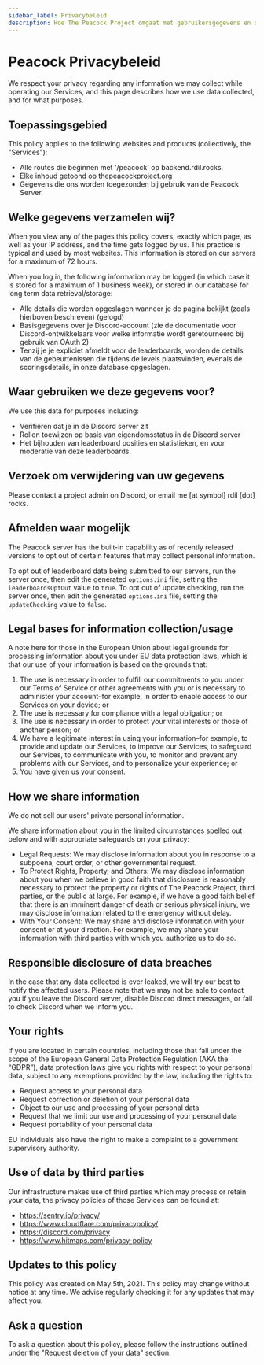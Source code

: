 ```yaml
---
sidebar_label: Privacybeleid
description: Hoe The Peacock Project omgaat met gebruikersgegevens en deze opslaat.
---
```


# Peacock Privacybeleid

We respect your privacy regarding any information we may collect while operating our Services, and this page describes how we use data collected, and for what purposes.

## Toepassingsgebied

This policy applies to the following websites and products (collectively, the "Services"):

-   Alle routes die beginnen met '/peacock' op backend.rdil.rocks.
-   Elke inhoud getoond op thepeacockproject.org
-   Gegevens die ons worden toegezonden bij gebruik van de Peacock Server.

## Welke gegevens verzamelen wij?

When you view any of the pages this policy covers, exactly which page, as well as your IP address, and the time gets logged by us. This practice is typical and used by most websites. This information is stored on our servers for a maximum of 72 hours.

When you log in, the following information may be logged (in which case it is stored for a maximum of 1 business week), or stored in our database for long term data retrieval/storage:

-   Alle details die worden opgeslagen wanneer je de pagina bekijkt (zoals hierboven beschreven) (gelogd)
-   Basisgegevens over je Discord-account (zie de documentatie voor Discord-ontwikkelaars voor welke informatie wordt geretourneerd bij gebruik van OAuth 2)
-   Tenzij je je expliciet afmeldt voor de leaderboards, worden de details van de gebeurtenissen die tijdens de levels plaatsvinden, evenals de scoringsdetails, in onze database opgeslagen.

## Waar gebruiken we deze gegevens voor?

We use this data for purposes including:

-   Verifiëren dat je in de Discord server zit
-   Rollen toewijzen op basis van eigendomsstatus in de Discord server
-   Het bijhouden van leaderboard posities en statistieken, en voor moderatie van deze leaderboards.

## Verzoek om verwijdering van uw gegevens

Please contact a project admin on Discord, or email me [at symbol] rdil [dot] rocks.

## Afmelden waar mogelijk

The Peacock server has the built-in capability as of recently released versions to opt out of certain features that may collect personal information.

To opt out of leaderboard data being submitted to our servers, run the server once, then edit the generated `options.ini` file, setting the `leaderboardsOptOut` value to `true`. To opt out of update checking, run the server once, then edit the generated `options.ini` file, setting the `updateChecking` value to `false`.

## Legal bases for information collection/usage

A note here for those in the European Union about legal grounds for processing information about you under EU data protection laws, which is that our use of your information is based on the grounds that:

1. The use is necessary in order to fulfill our commitments to you under our Terms of Service or other agreements with you or is necessary to administer your account–for example, in order to enable access to our Services on your device; or
2. The use is necessary for compliance with a legal obligation; or
3. The use is necessary in order to protect your vital interests or those of another person; or
4. We have a legitimate interest in using your information–for example, to provide and update our Services, to improve our Services, to safeguard our Services, to communicate with you, to monitor and prevent any problems with our Services, and to personalize your experience; or
5. You have given us your consent.

## How we share information

We do not sell our users' private personal information.

We share information about you in the limited circumstances spelled out below and with appropriate safeguards on your privacy:

-   Legal Requests: We may disclose information about you in response to a subpoena, court order, or other governmental request.
-   To Protect Rights, Property, and Others: We may disclose information about you when we believe in good faith that disclosure is reasonably necessary to protect the property or rights of The Peacock Project, third parties, or the public at large. For example, if we have a good faith belief that there is an imminent danger of death or serious physical injury, we may disclose information related to the emergency without delay.
-   With Your Consent: We may share and disclose information with your consent or at your direction. For example, we may share your information with third parties with which you authorize us to do so.

## Responsible disclosure of data breaches

In the case that any data collected is ever leaked, we will try our best to notify the affected users. Please note that we may not be able to contact you if you leave the Discord server, disable Discord direct messages, or fail to check Discord when we inform you.

## Your rights

If you are located in certain countries, including those that fall under the scope of the European General Data Protection Regulation (AKA the “GDPR”), data protection laws give you rights with respect to your personal data, subject to any exemptions provided by the law, including the rights to:

-   Request access to your personal data
-   Request correction or deletion of your personal data
-   Object to our use and processing of your personal data
-   Request that we limit our use and processing of your personal data
-   Request portability of your personal data

EU individuals also have the right to make a complaint to a government supervisory authority.

## Use of data by third parties

Our infrastructure makes use of third parties which may process or retain your data, the privacy policies of those Services can be found at:

-   https://sentry.io/privacy/
-   https://www.cloudflare.com/privacypolicy/
-   https://discord.com/privacy
-   https://www.hitmaps.com/privacy-policy

## Updates to this policy

This policy was created on May 5th, 2021. This policy may change without notice at any time. We advise regularly checking it for any updates that may affect you.

## Ask a question

To ask a question about this policy, please follow the instructions outlined under the "Request deletion of your data" section.
